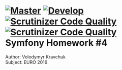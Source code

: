 [![Master](https://travis-ci.org/PulsarV/Symfony_HW4.svg?branch=master)](https://travis-ci.org/PulsarV/Symfony_HW4) [![Develop](https://travis-ci.org/PulsarV/Symfony_HW4.svg?branch=develop)](https://travis-ci.org/PulsarV/Symfony_HW4) [![Scrutinizer Code Quality](https://scrutinizer-ci.com/g/PulsarV/Symfony_HW4/badges/quality-score.png?b=master)](https://scrutinizer-ci.com/g/PulsarV/Symfony_HW4/?branch=master) [![Scrutinizer Code Quality](https://scrutinizer-ci.com/g/PulsarV/Symfony_HW4/badges/quality-score.png?b=develop)](https://scrutinizer-ci.com/g/PulsarV/Symfony_HW4/?branch=develop)  
Symfony Homework #4
===================

Author:  Volodymyr Kravchuk  
Subject: EURO 2016